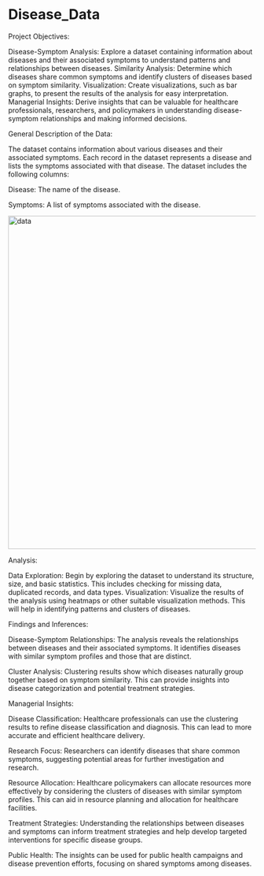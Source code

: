 # Disease_Data

Project Objectives:

Disease-Symptom Analysis: Explore a dataset containing information about diseases and their associated symptoms to understand patterns and relationships between diseases.
Similarity Analysis: Determine which diseases share common symptoms and identify clusters of diseases based on symptom similarity.
Visualization: Create visualizations, such as bar graphs, to present the results of the analysis for easy interpretation.
Managerial Insights: Derive insights that can be valuable for healthcare professionals, researchers, and policymakers in understanding disease-symptom relationships and making informed decisions.

General Description of the Data:

The dataset contains information about various diseases and their associated symptoms. Each record in the dataset represents a disease and lists the symptoms associated with that disease. The dataset includes the following columns:

Disease: The name of the disease.

Symptoms: A list of symptoms associated with the disease.




 <img width="677" alt="data" src="https://github.com/Suprita-Raha/Disease_Data/assets/141902194/5f2dc011-39a3-49fc-b1b4-dfc04d97432b">




Analysis:

Data Exploration: Begin by exploring the dataset to understand its structure, size, and basic statistics. This includes checking for missing data, duplicated records, and data types.
Visualization: Visualize the results of the analysis using heatmaps or other suitable visualization methods. This will help in identifying patterns and clusters of diseases.







Findings and Inferences:

Disease-Symptom Relationships: The analysis reveals the relationships between diseases and their associated symptoms. It identifies diseases with similar symptom profiles and those that are distinct.

Cluster Analysis: Clustering results show which diseases naturally group together based on symptom similarity. This can provide insights into disease categorization and potential treatment strategies.




Managerial Insights:

Disease Classification: Healthcare professionals can use the clustering results to refine disease classification and diagnosis. This can lead to more accurate and efficient healthcare delivery.

Research Focus: Researchers can identify diseases that share common symptoms, suggesting potential areas for further investigation and research.

Resource Allocation: Healthcare policymakers can allocate resources more effectively by considering the clusters of diseases with similar symptom profiles. This can aid in resource planning and allocation for healthcare facilities.

Treatment Strategies: Understanding the relationships between diseases and symptoms can inform treatment strategies and help develop targeted interventions for specific disease groups.

Public Health: The insights can be used for public health campaigns and disease prevention efforts, focusing on shared symptoms among diseases.




